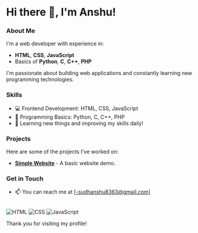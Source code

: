# Hi there 👋, I'm Anshu!

### About Me
I'm a web developer with experience in:
- **HTML**, **CSS**, **JavaScript**  
- Basics of **Python**, **C**, **C++**, **PHP**

I'm passionate about building web applications and constantly learning new programming technologies.

### Skills
- 💻 Frontend Development: HTML, CSS, JavaScript
- 🔧 Programming Basics: Python, C, C++, PHP
- 🚀 Learning new things and improving my skills daily!

### Projects
Here are some of the projects I've worked on:
- **[Simple Website](https://github.com/sudhabshu9007/Simple-website)** - A basic website demo.


### Get in Touch
- 📫 You can reach me at [-sudhanshu8363@gmail.com]<br><br>













![HTML](https://img.shields.io/badge/-HTML-orange)
![CSS](https://img.shields.io/badge/-CSS-blue)
![JavaScript](https://img.shields.io/badge/-JavaScript-yellow)


Thank you for visiting my profile!

